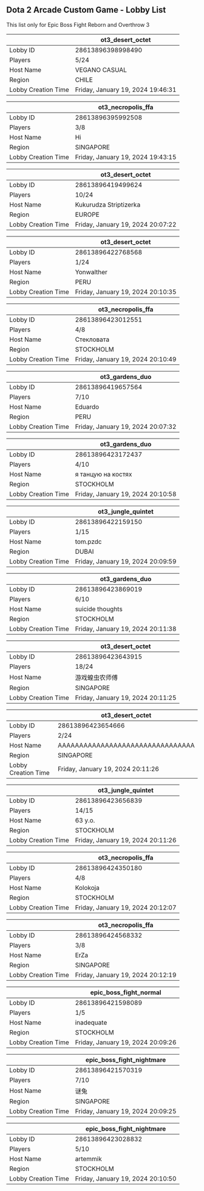 ## Dota 2 Arcade Custom Game - Lobby List

This list only for Epic Boss Fight Reborn and Overthrow 3

|  | ot3_desert_octet |
| ------ | ------ |
| Lobby ID | 28613896398998490 |
| Players | 5/24 |
| Host Name | VEGANO CASUAL |
| Region | CHILE |
| Lobby Creation Time | Friday, January 19, 2024 19:46:31 |


|  | ot3_necropolis_ffa |
| ------ | ------ |
| Lobby ID | 28613896395992508 |
| Players | 3/8 |
| Host Name | Hi |
| Region | SINGAPORE |
| Lobby Creation Time | Friday, January 19, 2024 19:43:15 |


|  | ot3_desert_octet |
| ------ | ------ |
| Lobby ID | 28613896419499624 |
| Players | 10/24 |
| Host Name | Kukurudza Striptizerka |
| Region | EUROPE |
| Lobby Creation Time | Friday, January 19, 2024 20:07:22 |


|  | ot3_desert_octet |
| ------ | ------ |
| Lobby ID | 28613896422768568 |
| Players | 1/24 |
| Host Name | Yonwalther |
| Region | PERU |
| Lobby Creation Time | Friday, January 19, 2024 20:10:35 |


|  | ot3_necropolis_ffa |
| ------ | ------ |
| Lobby ID | 28613896423012551 |
| Players | 4/8 |
| Host Name | Стекловата |
| Region | STOCKHOLM |
| Lobby Creation Time | Friday, January 19, 2024 20:10:49 |


|  | ot3_gardens_duo |
| ------ | ------ |
| Lobby ID | 28613896419657564 |
| Players | 7/10 |
| Host Name | Eduardo |
| Region | PERU |
| Lobby Creation Time | Friday, January 19, 2024 20:07:32 |


|  | ot3_gardens_duo |
| ------ | ------ |
| Lobby ID | 28613896423172437 |
| Players | 4/10 |
| Host Name | я танцую на костях |
| Region | STOCKHOLM |
| Lobby Creation Time | Friday, January 19, 2024 20:10:58 |


|  | ot3_jungle_quintet |
| ------ | ------ |
| Lobby ID | 28613896422159150 |
| Players | 1/15 |
| Host Name | tom.pzdc |
| Region | DUBAI |
| Lobby Creation Time | Friday, January 19, 2024 20:09:59 |


|  | ot3_gardens_duo |
| ------ | ------ |
| Lobby ID | 28613896423869019 |
| Players | 6/10 |
| Host Name | suicide thoughts |
| Region | STOCKHOLM |
| Lobby Creation Time | Friday, January 19, 2024 20:11:38 |


|  | ot3_desert_octet |
| ------ | ------ |
| Lobby ID | 28613896423643915 |
| Players | 18/24 |
| Host Name | 游戏蝗虫农师傅 |
| Region | SINGAPORE |
| Lobby Creation Time | Friday, January 19, 2024 20:11:25 |


|  | ot3_desert_octet |
| ------ | ------ |
| Lobby ID | 28613896423654666 |
| Players | 2/24 |
| Host Name | AAAAAAAAAAAAAAAAAAAAAAAAAAAAAAAA |
| Region | SINGAPORE |
| Lobby Creation Time | Friday, January 19, 2024 20:11:26 |


|  | ot3_jungle_quintet |
| ------ | ------ |
| Lobby ID | 28613896423656839 |
| Players | 14/15 |
| Host Name | 63 y.o. |
| Region | STOCKHOLM |
| Lobby Creation Time | Friday, January 19, 2024 20:11:26 |


|  | ot3_necropolis_ffa |
| ------ | ------ |
| Lobby ID | 28613896424350180 |
| Players | 4/8 |
| Host Name | Kolokoja |
| Region | STOCKHOLM |
| Lobby Creation Time | Friday, January 19, 2024 20:12:07 |


|  | ot3_necropolis_ffa |
| ------ | ------ |
| Lobby ID | 28613896424568332 |
| Players | 3/8 |
| Host Name | ErZa |
| Region | SINGAPORE |
| Lobby Creation Time | Friday, January 19, 2024 20:12:19 |


|  | epic_boss_fight_normal |
| ------ | ------ |
| Lobby ID | 28613896421598089 |
| Players | 1/5 |
| Host Name | inadequate |
| Region | STOCKHOLM |
| Lobby Creation Time | Friday, January 19, 2024 20:09:26 |


|  | epic_boss_fight_nightmare |
| ------ | ------ |
| Lobby ID | 28613896421570319 |
| Players | 7/10 |
| Host Name | 谜兔 |
| Region | SINGAPORE |
| Lobby Creation Time | Friday, January 19, 2024 20:09:25 |


|  | epic_boss_fight_nightmare |
| ------ | ------ |
| Lobby ID | 28613896423028832 |
| Players | 5/10 |
| Host Name | artemmik |
| Region | STOCKHOLM |
| Lobby Creation Time | Friday, January 19, 2024 20:10:50 |


